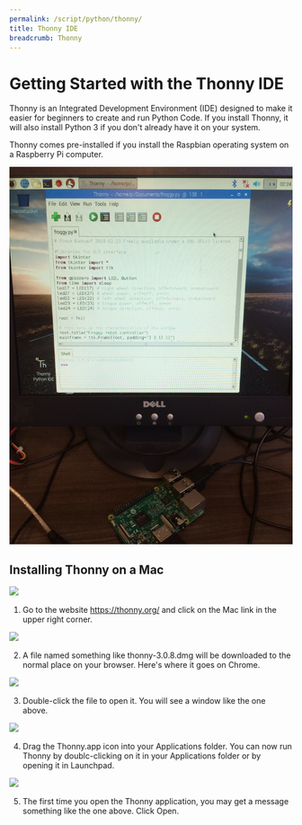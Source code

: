 ```yaml
---
permalink: /script/python/thonny/
title: Thonny IDE
breadcrumb: Thonny
---
```


# Getting Started with the Thonny IDE

Thonny is an Integrated Development Environment (IDE) designed to make it easier for beginners to create and run Python Code.  If you install Thonny, it will also install Python 3 if you don't already have it on your system.

Thonny comes pre-installed if you install the Raspbian operating system on a Raspberry Pi computer.

![](images/thonny-raspberry-pi.jpg)

## Installing Thonny on a Mac

![](images/thonny1.png)

1. Go to the website <https://thonny.org/> and click on the Mac link in the upper right corner.

![](images/thonny2.png)

2. A file named something like thonny-3.0.8.dmg will be downloaded to the normal place on your browser.  Here's where it goes on Chrome.

![](images/thonny3.png)

3. Double-click the file to open it.  You will see a window like the one above.  

![](images/thonny5.png)

4. Drag the Thonny.app icon into your Applications folder.  You can now run Thonny by doublc-clicking on it in your Applications folder or by opening it in Launchpad.

![](images/thonny4)

5. The first time you open the Thonny application, you may get a message something like the one above.  Click Open.

